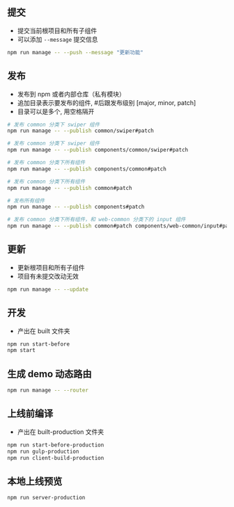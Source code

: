 ## 提交

- 提交当前根项目和所有子组件
- 可以添加 `--message` 提交信息

```bash
npm run manage -- --push --message "更新功能"
```

## 发布

- 发布到 npm 或者内部仓库（私有模块）
- 追加目录表示要发布的组件, #后跟发布级别 [major, minor, patch]
- 目录可以是多个, 用空格隔开

```bash
# 发布 common 分类下 swiper 组件
npm run manage -- --publish common/swiper#patch
```

```bash
# 发布 common 分类下 swiper 组件
npm run manage -- --publish components/common/swiper#patch
```

```bash
# 发布 common 分类下所有组件
npm run manage -- --publish components/common#patch
```

```bash
# 发布 common 分类下所有组件
npm run manage -- --publish common#patch
```

```bash
# 发布所有组件
npm run manage -- --publish components#patch
```

```bash
# 发布 common 分类下所有组件，和 web-common 分类下的 input 组件
npm run manage -- --publish common#patch components/web-common/input#patch
```

## 更新

- 更新根项目和所有子组件
- 项目有未提交改动无效

```bash
npm run manage -- --update
```

## 开发

- 产出在 built 文件夹

```bash
npm run start-before
npm start
```

## 生成 demo 动态路由

```bash
npm run manage -- --router
```

## 上线前编译

- 产出在 built-production 文件夹

```bash
npm run start-before-production
npm run gulp-production
npm run client-build-production
```

## 本地上线预览

```bash
npm run server-production
```